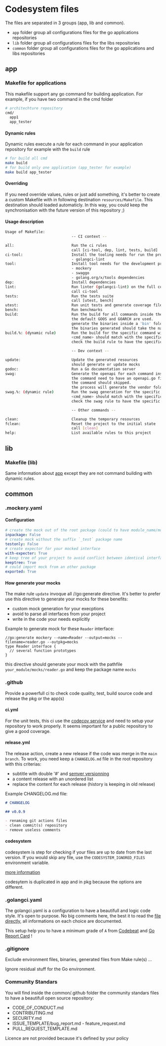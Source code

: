# Codesystem files

The files are separated in 3 groups (app, lib and common).

- `app` folder group all configurations files for the go applications repositories
- `lib` folder group all configurations files for the libs repositories
- `common` folder group all configurations files for the go applications and libs repositories

## app

### Makefile for applications

This makefile support any go command for building application. For example, if you have two command in the cmd folder

``` bash
# architechture repository
cmd/
  app1
  app_tester
```

#### Dynamic rules

Dynamic rules execute a rule for each command in your application repository
for example with the `build` rule

``` bash
# for build all cmd
make build
# for build only one application (app_tester for example)
make build app_tester
```

#### Overriding

If you need override values, rules or just add something, it's better to create a custom Makefile with in following destination `resources/Makefile`. This destination should loaded automaticly. In this way, you could keep the synchronisation with the future version of this repository ;)

#### Usage description

``` bash
Usage of Makefile:
                              -- CI context --

all:                          Run the ci rules
                              call [ci-tool, dep, lint, tests, build]
ci-tool:                      Install the tooling needs for run the project (ci context):
                              - golangci-lint
tool:                         Install tool needs for the development project after calling the ci-tool rule
                              - mockery
                              - swaggo
                              - golang.org/x/tools dependencies
dep:                          Install dependencies
lint:                         Run linter (golangci-lint) on the full code base
                              call ci-tool
tests:                        Run the tests suite
                              call [utest, bench]
utest:                        Run unit tests and generate coverage file
bench:                        Run benchmarks
build:                        Run the build for all commands inside the cmd folder
                              the default GOOS and GOARCH are used.
                              generate the binaries inside a 'bin' folder.
                              the binaries generated should take the name with <cmd_name>-<GOOS>-<GOARCH>
build.%: (dynamic rule)       Run the build for the specific command with 'build.<cmd_name>'
                              <cmd_name> should match with the specific folder name inside the cmd folder
                              check the build rule to have the specific behavior about the build

                              -- Dev context --

update:                       Update the generated resources
                              should generate or update mocks
godoc:                        Run a Go documentation server
swag:                         Generate the openapi for each command inside the cmd folder
                              the command need to have an openapi.go file inside the main context, else the
                              the command should skipped.
                              the process will generate the vendor folder which will removed by the 'clean' rule.
swag.%: (dynamic rule)        Run the swag generation for the specific command with 'swag.<cmd_name>'
                              <cmd_name> should match with the specific folder name inside the cmd folder
                              check the swag rule to have the specific behavior about the swag process

                              -- Other commands --

clean:                        Cleanup the temporary resources
fclean:                       Reset the project to the initial state
                              call [clean]
help:                         List available rules to this project
```

## lib

### Makefile (lib)

Same information about [app](#makefile-for-applications) except they are not command building with dynamic rules.

## common

### .mockery.yaml

#### Configuration

``` yaml
# create the mock out of the root package (could to have module_name/mocks/your_mock.go)
inpackage: False
# create mock without the suffix `_test` package name
testonly: False
# create expector for your mocked interface
with-expecter: True
# keep tree of your project to avoid conflict between identical interface name from different subpackage
keeptree: True
# could import mock from an other package
exported: True
```

#### How generate your mocks

The make rule `update` invoque all //go:generate directive. It's better to prefer use this directive to generate your mocks for these benefits:

- custom mock generation for your execptions
- avoid to parse all interfaces from your project
- write in the code your needs explicitly

Example to generate mock for these `Reader` interface:

``` golang
//go:generate mockery --name=Reader --output=mocks --filename=reader.go --outpkg=mocks
type Reader interface {
  // several function prototypes
}
```

this directive should generate your mock with the pathfile `your_module/mocks/reader.go` and keep the package name `mocks`

### .github

Provide a powerfull ci to check code quality, test, build source code and release the pkg or the app(s)

#### ci.yml

For the unit tests, this ci use the [codecov service](https://about.codecov.io/) and need to setup your repository to work properly. It seems important for a public repository to give a good coverage.

#### release.yml

The release action, create a new release if the code was merge in the `main branch`. To work, you need keep a `CHANGELOG.md` file in the root repository with this criterias:

- subtitle with double '#' and [semver versionning](https://semver.org/)
- a content release with an unordered list
- replace the content for each release (history is keeping in old release)

Example CHANGELOG.md file:

``` markdown
# CHANGELOG

## v0.0.9

- renaming git actions files
- clean commit(s) repository
- remove useless comments
```

#### codesystem

codesystem is step for checking if your files are up to date from the last version. If you would skip any file, use the `CODESYSTEM_IGNORED_FILES` environment variable.

[more information](https://github.com/gofast-pkg/codesystem/tree/main/README.md#environment-variable)

codesytem is duplicated in app and in pkg because the options are different.

### .golangci.yaml

The golangci.yaml is a configuration to have a beautifull and logic code style. It's open to purpose.
No big comments here, the best it to read the [file directly](https://github.com/gofast-pkg/codesystem/tree/main/common/.golangci.yaml), all informations on each choice are documented.

This setup help you to have a minimum grade of `A` from [Codebeat](https://codebeat.co/) and [Go Report Card](https://goreportcard.com/) !

### .gitignore

Exclude environment files, binaries, generated files from Make rule(s) ...

Ignore residual stuff for the Go environment.

### Community Standars

You will find inside the common/.github folder the community standars files to have a beautifull open source repository:

- CODE_OF_CONDUCT.md
- CONTRIBUTING.md
- SECURITY.md
- ISSUE_TEMPLATE/bug_report.md - feature_request.md
- PULL_REQUEST_TEMPLATE.md

Licence are not provided because it's defined by your policy
